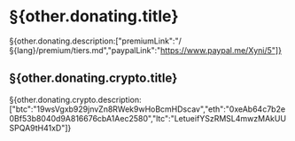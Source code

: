 # §{other.donating.title}

§{other.donating.description:["premiumLink":"/§{lang}/premium/tiers.md","paypalLink":"https://www.paypal.me/Xyni/5"]}

## §{other.donating.crypto.title}

§{other.donating.crypto.description:["btc":"19wsVgxb929jnvZn8RWek9wHoBcmHDscav","eth":"0xeAb64c7b2e0Bf53b8040d9A816676cbA1Aec2580","ltc":"LetueifYSzRMSL4mwzMAkUUSPQA9tH41xD"]}
